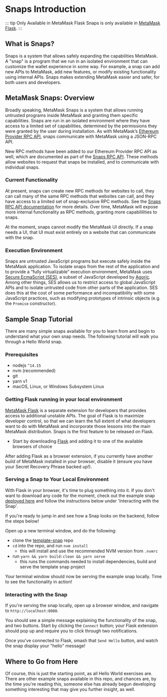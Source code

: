 # Snaps Introduction

::: tip Only Available in MetaMask Flask
Snaps is only available in [MetaMask Flask](https://metamask.io/flask).
:::

## What is Snaps?

Snaps is a system that allows safely expanding the capabilities MetaMask. A "snap" is a program that we run in an isolated environment that can customize the wallet experience in some way. For example, a snap can add new APIs to MetaMask, add new features, or modify existing functionality using internal APIs. Snaps makes extending MetaMask easier and safer, for both users and developers.

## MetaMask Snaps: Overview

Broadly speaking, MetaMask Snaps is a system that allows running untrusted programs inside MetaMask and granting them specific capabilities. Snaps are run in an isolated environment where they have access to a limited set of capabilities, determined by the permissions they were granted by the user during installation. As with MetaMask’s [Ethereum Provider RPC API](./rpc-api.html), snaps communicate with MetaMask using a JSON-RPC API.

New RPC methods have been added to our Ethereum Provider RPC API as well, which are documented as part of the [Snaps RPC API](./snaps-rpc-api.html). These methods allow websites to request that snaps be installed, and to communicate with individual snaps.

### Current Functionality

At present, snaps can create new RPC methods for websites to call, they can call many of the same RPC methods that websites can call, and they have access to a limited set of snap-exclusive RPC methods. See the [Snaps RPC API documentation](./snaps-rpc-api.html) for more details. Over time, MetaMask will expose more internal functionality as RPC methods, granting more capabililities to snaps.

At the moment, snaps cannot modify the MetaMask UI directly. If a snap needs a UI, that UI must exist entirely on a website that can communicate with the snap.

### Execution Environment

Snaps are untrusted JavaScript programs but execute safely inside the MetaMask application. To isolate snaps from the rest of the application and to provide a “fully virtualizable” execution environment, MetaMask uses [Secure EcmaScript (SES)](https://github.com/endojs/endo/tree/master/packages/ses), a subset of JavaScript developed by [Agoric](https://agoric.com/). Among other things, SES allows us to restrict access to global JavaScript APIs and to isolate untrusted code from other parts of the application. SES does this at the cost of some performance and incompatibility with some JavaScript practices, such as modifying prototypes of intrinsic objects (e.g. the `Promise` constructor).

## Sample Snap Tutorial

There are many simple snaps available for you to learn from and begin to understand what your own snap needs. The following tutorial will walk you through a Hello World snap.

### Prerequisites

- nodejs `^14.15`
- nvm (recommended)
- git
- yarn v1
- macOS, Linux, or Windows Subsystem Linux

### Getting Flask running in your local environment

[MetaMask Flask](https://metamask.io/flask) is a separate extension for developers that provides access to additional unstable APIs. The goal of Flask is to maximize developer control, so that we can learn the full extent of what developers want to do with MetaMask and incorporate those lessons into the main MetaMask distribution. Snaps is the first feature to be released on Flask.

- Start by downloading [Flask](https://metamask.io/flask) and adding it to one of the available browsers of choice

After adding Flask as a browser extension, if you currently have another build of MetaMask installed in your browser, disable it (ensure you have your Secret Recovery Phrase backed up!).

### Serving a Snap to Your Local Environment

With Flask in your browser, it's time to plug something into it. If you don't want to download any code for the moment, check out the example snap [deployed here](https://metamask.github.io/template-snap/) and follow the instructions below under 'Interacting with the Snap'.

If you're ready to jump in and see how a Snap looks on the backend, follow the steps below!

Open up a new terminal window, and do the following:

- clone the [template-snap](https://github.com/MetaMask/template-snap) repo
- `cd` into the repo, and run `nvm install`
    - this will install and use the recommended NVM version from `.nvmrc`
- run `yarn && yarn build:clean && yarn serve`
    - this runs the commands needed to install dependencies, build and serve the template snap project

Your terminal window should now be serving the example snap locally. Time to see the functionality in action!

### Interacting with the Snap

If you're serving the snap locally, open up a browser window, and navigate to `http://localhost:8080`.

You should see a simple message explaining the functionality of the snap, and two buttons. Start by clicking the `Connect` button; your Flask extension should pop up and require you to click through two notifications.

Once you've connected to Flask, smash that `Send Hello` button, and watch the snap display your "hello" message!

## Where to Go from Here

Of course, this is just the starting point, as all Hello World exercises are. There are other example snaps available in this repo, and chances are, by the time you're reading this, someone else has already begun developing something interesting that may give you further insight, as well.
